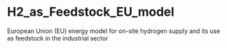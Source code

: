 # H2_as_Feedstock_EU_model
European Union (EU) energy model for on-site hydrogen supply and its use as feedstock in the industrial sector
